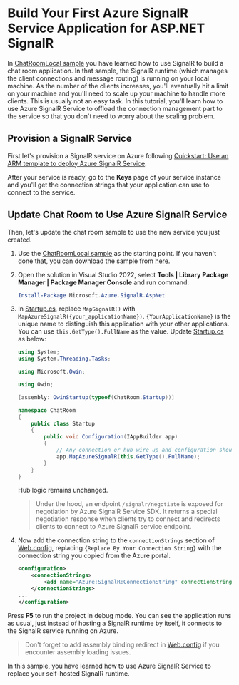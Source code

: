 # Build Your First Azure SignalR Service Application for ASP.NET SignalR

In [ChatRoomLocal sample](../ChatRoomLocal) you have learned how to use SignalR to build a chat room application. In that sample, the SignalR runtime (which manages the client connections and message routing) is running on your local machine. As the number of the clients increases, you'll eventually hit a limit on your machine and you'll need to scale up your machine to handle more clients. This is usually not an easy task. In this tutorial, you'll learn how to use Azure SignalR Service to offload the connection management part to the service so that you don't need to worry about the scaling problem.

## Provision a SignalR Service

First let's provision a SignalR service on Azure following [Quickstart: Use an ARM template to deploy Azure SignalR Service](https://learn.microsoft.com/azure/azure-signalr/signalr-quickstart-azure-signalr-service-arm-template?tabs=azure-portal).

After your service is ready, go to the **Keys** page of your service instance and you'll get the connection strings that your application can use to connect to the service.

## Update Chat Room to Use Azure SignalR Service

Then, let's update the chat room sample to use the new service you just created.

1. Use the [ChatRoomLocal sample](../ChatRoomLocal) as the starting point. If you haven't done that, you can download the sample from [here](../ChatRoomLocal/README.md).

2. Open the solution in Visual Studio 2022, select **Tools | Library Package Manager | Package Manager Console** and run command:

    ```powershell
    Install-Package Microsoft.Azure.SignalR.AspNet
    ```

3.  In [Startup.cs](Startup.cs), replace `MapSignalR()` with `MapAzureSignalR({your_applicationName})`. `{YourApplicationName}` is the unique name to distinguish this application with your other applications. You can use `this.GetType().FullName` as the value. Update [Startup.cs](Startup.cs) as below:

    ```cs
    using System;
    using System.Threading.Tasks;

    using Microsoft.Owin;

    using Owin;

    [assembly: OwinStartup(typeof(ChatRoom.Startup))]

    namespace ChatRoom
    {
        public class Startup
        {
            public void Configuration(IAppBuilder app)
            {
                // Any connection or hub wire up and configuration should go here
                app.MapAzureSignalR(this.GetType().FullName);
            }
        }
    }
    ```

    Hub logic remains unchanged.

    > Under the hood, an endpoint `/signalr/negotiate` is exposed for negotiation by Azure SignalR Service SDK. It returns a special negotiation response when clients try to connect and redirects clients to connect to Azure SignalR service endpoint.

4. Now add the connection string to the `connectionStrings` section of [Web.config](Web.config), replacing `{Replace By Your Connection String}` with the connection string you copied from the Azure portal.

    ```xml
    <configuration>
        <connectionStrings>
            <add name="Azure:SignalR:ConnectionString" connectionString="{Replace By Your Connection String}"/>
        </connectionStrings>
    ...
    </configuration>
    ```

Press **F5** to run the project in debug mode. You can see the application runs as usual, just instead of hosting a SignalR runtime by itself, it connects to the SignalR service running on Azure.

> Don't forget to add assembly binding redirect in [Web.config](Web.config) if you encounter assembly loading issues.

In this sample, you have learned how to use Azure SignalR Service to replace your self-hosted SignalR runtime.
